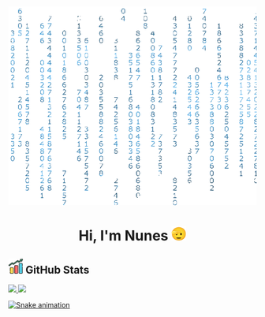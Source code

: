 <img src="./src/codigo.gif">
<h1 align="center">Hi, I'm Nunes <img src="./src/saluting-face_1fae1.gif" width="30"></h1>

<h2 align="left"><img src="./src/grafica.png" width="30px"> GitHub Stats</h2>

<div>
    <a href="https://github.com/javiernr02">
    <img height="180em" src="https://github-readme-stats.vercel.app/api?username=javiernr02&show_icons=true&theme=transparent&include_all_commits=true&count_private=true"/>
    <img height="180em" src="https://github-readme-stats.vercel.app/api/top-langs/?username=javiernr02&layout=compact&langs_count=7&theme=transparent"/>
</div>

![Snake animation](https://github.com/javiernr02/javiernr02/blob/output/github-contribution-grid-snake.svg)
